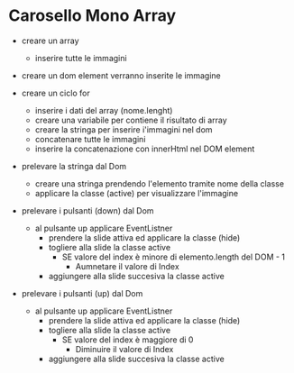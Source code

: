 # Carosello Mono Array

- creare un array 
    - inserire tutte le immagini
- creare un dom element verranno inserite le immagine
- creare un ciclo for
    - inserire i dati del array (nome.lenght)
    - creare una variabile per contiene il risultato di array
    - creare la stringa per inserire i'immagini nel dom
    - concatenare tutte le immagini
    - inserire la concatenazione con innerHtml nel DOM element
- prelevare la stringa dal Dom
    - creare una stringa prendendo l'elemento tramite nome della classe
    - applicare la classe (active) per visualizzare l'immagine

- prelevare i pulsanti (down) dal Dom
    - al pulsante up applicare EventListner
        - prendere la slide attiva ed applicare la classe (hide)
        - togliere alla slide la classe active
            - SE valore del index è minore di elemento.length del DOM - 1
                - Aumnetare il valore di Index
        - aggiungere alla slide succesiva la classe active

- prelevare i pulsanti (up) dal Dom
    - al pulsante up applicare EventListner
        - prendere la slide attiva ed applicare la classe (hide)
        - togliere alla slide la classe active
            - SE valore del index è maggiore di 0
                - Diminuire il valore di Index
        - aggiungere alla slide succesiva la classe active
